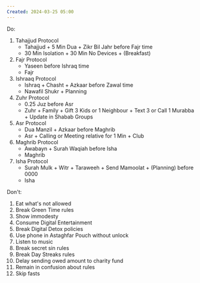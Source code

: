 ```yaml
---
Created: 2024-03-25 05:00
---
```

Do:
1. Tahajjud Protocol
	- Tahajjud + 5 Min Dua + Zikr Bil Jahr before Fajr time
	- 30 Min Isolation + 30 Min No Devices + (Breakfast)
2. Fajr Protocol
	- Yaseen before Ishraq time
	- Fajr
4. Ishraaq Protocol
	- Ishraq + Chasht + Azkaar before Zawal time
	- Nawafil Shukr + Planning
5. Zuhr Protocol
	- 0.25 Juz before Asr
	- Zuhr + Family + Gift 3 Kids or 1 Neighbour + Text 3 or Call 1 Murabba + Update in Shabab Groups
6. Asr Protocol
	- Dua Manzil + Azkaar before Maghrib
	- Asr + Calling or Meeting relative for 1 Min + Club
7. Maghrib Protocol
	- Awabayn + Surah Waqiah before Isha
	- Maghrib
8. Isha Protocol
	- Surah Mulk + Witr + Taraweeh + Send Mamoolat + (Planning)  before 0000
	- Isha

Don't:
1. Eat what's not allowed
2. Break Green Time rules
3. Show immodesty
4. Consume Digital Entertainment
5. Break Digital Detox policies
6. Use phone in Astaghfar Pouch without unlock
7. Listen to music
8. Break secret sin rules
9. Break Day Streaks rules
10. Delay sending owed amount to charity fund
11. Remain in confusion about rules
12. Skip fasts